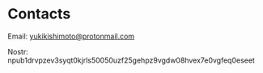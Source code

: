 # Contacts

Email: yukikishimoto@protonmail.com

Nostr: npub1drvpzev3syqt0kjrls50050uzf25gehpz9vgdw08hvex7e0vgfeq0eseet